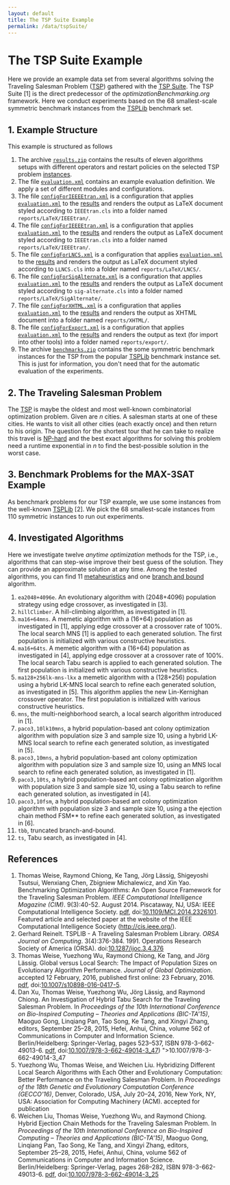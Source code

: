 ```yaml
---
layout: default
title: The TSP Suite Example
permalink: /data/tspSuite/
---
```

# The TSP Suite Example

Here we provide an example data set from several algorithms solving the Traveling Salesman Problem ([TSP](https://en.wikipedia.org/wiki/Travelling_salesman_problem)) gathered with the [TSP Suite](https://github.com/optimizationBenchmarking/tspSuite). The TSP Suite&nbsp;[1] is the direct predecessor of the  *optimizationBenchmarking.org* framework. Here we conduct experiments based on the 68 smallest-scale symmetric benchmark instances from the [TSPLib](www.iwr.uni-heidelberg.de/groups/comopt/software/TSPLIB95/) benchmark set.

## 1. Example Structure

This example is structured as follows

1. The archive [`results.zip`](results.zip) contains the results of eleven algorithms setups with different operators and restart policies on the selected TSP problem [instances](benchmarks.zip).
3. The file [`evaluation.xml`](evaluation.xml) contains an example evaluation definition. We apply a set of different modules and configurations.
4. The file [`configForIEEEEtran.xml`](configForIEEEEtran.xml) is a configuration that applies [`evaluation.xml`](evaluation.xml) to the [results](results.zip) and renders the output as LaTeX document styled according to `IEEEtran.cls` into a folder named `reports/LaTeX/IEEEtran/`. 
5. The file [`configForIEEEEtran.xml`](configForIEEEEtran.xml) is a configuration that applies [`evaluation.xml`](evaluation.xml) to the [results](results.zip) and renders the output as LaTeX document styled according to `IEEEtran.cls` into a folder named `reports/LaTeX/IEEEtran/`.
6. The file [`configForLNCS.xml`](configForLNCS.xml) is a configuration that applies [`evaluation.xml`](evaluation.xml) to the [results](results.zip) and renders the output as LaTeX document styled according to `LLNCS.cls` into a folder named `reports/LaTeX/LNCS/`.
6. The file [`configForSigAlternate.xml`](configForSigAlternate.xml) is a configuration that applies [`evaluation.xml`](evaluation.xml) to the [results](results.zip) and renders the output as LaTeX document styled according to `sig-alternate.cls` into a folder named `reports/LaTeX/SigAlternate/`.
6. The file [`configForXHTML.xml`](configForXHTML.xml) is a configuration that applies [`evaluation.xml`](evaluation.xml) to the [results](results.zip) and renders the output as XHTML document into a folder named `reports/XHTML/`.
6. The file [`configForExport.xml`](configForExport.xml) is a configuration that applies [`evaluation.xml`](evaluation.xml) to the [results](results.zip) and renders the output as text (for import into other tools) into a folder named `reports/export/`.
3. The archive [`benchmarks.zip`](benchmarks.zip) contains the some symmetric benchmark instances for the TSP from the popular [TSPLib](www.iwr.uni-heidelberg.de/groups/comopt/software/TSPLIB95/) benchmark instance set. This is just for information, you don't need that for the automatic evaluation of the experiments.
 

## 2. The Traveling Salesman Problem

The [TSP](https://en.wikipedia.org/wiki/Travelling_salesman_problem) is maybe the oldest and most well-known combinatorial optimization problem. Given are *n* cities. A salesman starts at one of these cities. He wants to visit all other cities (each exactly once) and then return to his origin. The question for the shortest tour that he can take to realize this travel is [NP-hard](https://en.wikipedia.org/wiki/NP-hard) and the best exact algorithms for solving this problem need a runtime exponential in *n* to find the best-possible solution in the worst case.


## 3. Benchmark Problems for the MAX-3SAT Example

As benchmark problems for our TSP example, we use some instances from the well-known [TSPLib](www.iwr.uni-heidelberg.de/groups/comopt/software/TSPLIB95/)&nbsp;[2]. We pick the 68 smallest-scale instances from 110 symmetric instances to run out experiments.

## 4. Investigated Algorithms

Here we investigate twelve *anytime optimization* methods for the TSP, i.e., algorithms that can step-wise improve their best guess of the solution. They can provide an approximate solution at any time. Among the tested algorithms, you can find 11 [metaheuristics](https://en.wikipedia.org/wiki/Metaheuristic) and one [branch and bound](https://en.wikipedia.org/wiki/Branch_and_bound) algorithm.

1. `ea2048+4096e`. An evolutionary algorithm with (2048+4096) population strategy using edge crossover, as investigated in&nbsp;[3].
2. `hillClimber`. A hill-climbing algorithm, as investigated in&nbsp;[1].
3. `ma16+64mns`. A memetic algorithm with a (16+64) population as investigated in&nbsp;[1], applying edge crossover at a crossover rate of 100%. The local search MNS&nbsp;[1] is applied to each generated solution. The first population is initialized with various constructive heuristics.
3. `ma16+64ts`. A memetic algorithm with a (16+64) population as investigated in&nbsp;[4], applying edge crossover at a crossover rate of 100%. The local search Tabu search is applied to each generated solution. The first population is initialized with various constructive heuristics.
4. `ma128+256lk-mns-lkx` a memetic algorithm with a (128+256) population using a hybrid LK-MNS local search to refine each generated solution, as investigated in&nbsp;[5]. This algorithm applies the new Lin-Kernighan crossover operator. The first population is initialized with various constructive heuristics.
5. `mns`, the multi-neighborhood search, a local search algorithm introduced in&nbsp;[1].
6. `paco3,10lk10mns`, a hybrid population-based ant colony optimization algorithm with population size 3 and sample size 10, using a hybrid LK-MNS local search to refine each generated solution, as investigated in&nbsp;[5].
7. `paco3,10mns`, a hybrid population-based ant colony optimization algorithm with population size 3 and sample size 10, using an MNS local search to refine each generated solution, as investigated in&nbsp;[1].
8. `paco3,10ts`, a hybrid population-based ant colony optimization algorithm with population size 3 and sample size 10, using a Tabu search to refine each generated solution, as investigated in&nbsp;[4].
9. `paco3,10fsm`, a hybrid population-based ant colony optimization algorithm with population size 3 and sample size 10, using a the ejection chain method FSM** to refine each generated solution, as investigated in&nbsp;[6].
10. `tbb`, truncated branch-and-bound.
11. `ts`, Tabu search, as investigated in&nbsp;[4].

## References
1. Thomas Weise, Raymond Chiong, Ke Tang, Jörg Lässig, Shigeyoshi Tsutsui, Wenxiang Chen, Zbigniew Michalewicz, and Xin Yao. Benchmarking Optimization Algorithms: An Open Source Framework for the Traveling Salesman Problem. *IEEE Computational Intelligence Magazine (CIM)*. 9(3):40-52. August 2014. Piscataway, NJ, USA: IEEE Computational Intelligence Society. [pdf](http://www.it-weise.de/research/publications/WCTLTCMY2014BOAAOSFFTTSP/WCTLTCMY2014BOAAOSFFTTSP.pdf), doi:[10.1109/MCI.2014.2326101](http://dx.doi.org/10.1109/MCI.2014.2326101). Featured article and selected paper at the website of the IEEE Computational Intelligence Society (http://cis.ieee.org/).
2. Gerhard Reinelt. TSPLIB - A Traveling Salesman Problem Library. *ORSA Journal on Computing*. 3(4):376-384. 1991. Operations Research Society of America (ORSA). doi:[10.1287/ijoc.3.4.376](10.1287/ijoc.3.4.376)
3. Thomas Weise, Yuezhong Wu, Raymond Chiong, Ke Tang, and Jörg Lässig. Global versus Local Search: The Impact of Population Sizes on Evolutionary Algorithm Performance. *Journal of Global Optimization*. accepted 12&nbsp;February, 2016, published first online: 23&nbsp;February, 2016. [pdf](http://www.it-weise.de/research/publications/WWCTL2016GVLSTIOPSOEAP/WWCTL2016GVLSTIOPSOEAP.pdf), doi:[10.1007/s10898-016-0417-5](http://dx.doi.org/10.1007/s10898-016-0417-5).
4. Dan Xu, Thomas Weise, Yuezhong Wu, Jörg Lässig, and Raymond Chiong. An Investigation of Hybrid Tabu Search for the Traveling Salesman Problem. In *Proceedings of the 10th International Conference on Bio-Inspired Computing – Theories and Applications (BIC-TA'15)*, Maoguo Gong, Linqiang Pan, Tao Song, Ke Tang, and Xingyi Zhang, editors, September&nbsp;25–28, 2015, Hefei, Anhui, China, volume 562 of Communications in Computer and Information Science. Berlin/Heidelberg: Springer-Verlag, pages&nbsp;523–537, ISBN 978-3-662-49013-6. [pdf](http://www.it-weise.de/research/publications/XWWLC2015AIOHTSFTTSP/XWWLC2015AIOHTSFTTSP.pdf), doi:[10.1007/978-3-662-49014-3\_47](http://www.dx.doi.org/10.1007/978-3-662-49014-3_47)) ">10.1007/978-3-662-49014-3_47</a>
5. Yuezhong Wu, Thomas Weise, and Weichen Liu. Hybridizing Different Local Search Algorithms with Each Other and Evolutionary Computation: Better Performance on the Traveling Salesman Problem. In *Proceedings of the 18th Genetic and Evolutionary Computation Conference (GECCO'16)*, Denver, Colorado, USA, July&nbsp;20–24,&nbsp;2016, New York, NY, USA: Association for Computing Machinery (ACM). accepted for publication
6. Weichen Liu, Thomas Weise, Yuezhong Wu, and Raymond Chiong. Hybrid Ejection Chain Methods for the Traveling Salesman Problem. In *Proceedings of the 10th International Conference on Bio-Inspired Computing – Theories and Applications (BIC-TA'15)*, Maoguo Gong, Linqiang Pan, Tao Song, Ke Tang, and Xingyi Zhang, editors, September&nbsp;25–28, 2015, Hefei, Anhui, China, volume 562 of Communications in Computer and Information Science. Berlin/Heidelberg: Springer-Verlag, pages&nbsp;268–282, ISBN 978-3-662-49013-6. [pdf](http://www.it-weise.de/research/publications/LWWC2015HECMFTTSP/LWWC2015HECMFTTSP.pdf), doi:[10.1007/978-3-662-49014-3_25](http://dx.doi.org/10.1007/978-3-662-49014-3_25)
